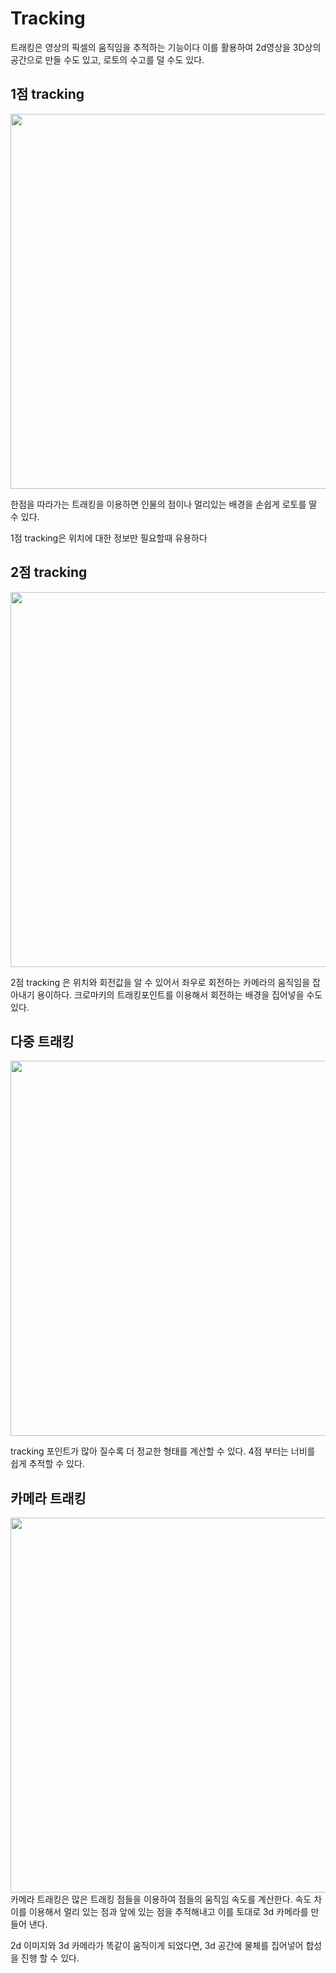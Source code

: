 # Tracking

트래킹은 영상의 픽셀의 움직임을 추적하는 기능이다 이를 활용하여 2d영상을 3D상의 공간으로 만들 수도 있고, 로토의 수고를 덜 수도 있다.

## 1점 tracking
<img src="https://user-images.githubusercontent.com/76280155/140642813-021e8bc7-59a6-486c-9af5-fdb02d81f2d3.jpg" width="600">

한점을 따라가는 트래킹을 이용하면 인물의 점이나 멀리있는 배경을 손쉽게 로토를 딸 수 있다.

1점 tracking은 위치에 대한 정보만 필요할때 유용하다

## 2점 tracking
<img src="https://i.ytimg.com/vi/a8Cs80rz4zk/maxresdefault.jpg" width="600">

2점 tracking 은 위치와 회전값을 알 수 있어서 좌우로 회전하는 카메라의 움직임을 잡아내기 용이하다.
크로마키의 트래킹포인트를 이용해서 회전하는 배경을 집어넣을 수도 있다.

## 다중 트래킹
<img src="https://user-images.githubusercontent.com/76280155/140643060-aeb8c290-ab71-41cf-a8e8-9b1c4e8e4013.jpg" width="600">

tracking 포인트가 많아 질수록 더 정교한 형태를 계산할 수 있다. 4점 부터는 너비를 쉽게 추적할 수 있다.

## 카메라 트래킹
<img src="https://i.ytimg.com/vi/YifeHwCEUwo/maxresdefault.jpg" width="600">
카메라 트래킹은 많은 트래킹 점들을 이용하여 점들의 움직임 속도를 계산한다.
속도 차이를 이용해서 멀리 있는 점과 앞에 있는 점을 추적해내고 이를 토대로 3d 카메라를 만들어 낸다.

2d 이미지와 3d 카메라가 똑같이 움직이게 되었다면, 3d 공간에 물체를 집어넣어 합성을 진행 할 수 있다.
